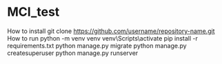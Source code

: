 # MCI_test
How to install
    git clone https://github.com/username/repository-name.git
How to run
    python -m venv venv
    venv\Scripts\activate
    pip install -r requirements.txt
    python manage.py migrate
    python manage.py createsuperuser
    python manage.py runserver